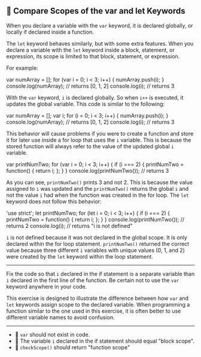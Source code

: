 🚀 Compare Scopes of the var and let Keywords
---------------------------------------------

When you declare a variable with the `var` keyword, it is declared globally, or locally if declared inside a function.

The `let` keyword behaves similarly, but with some extra features. When you declare a variable with the `let` keyword inside a block, statement, or expression, its scope is limited to that block, statement, or expression.

For example:

var numArray = \[\];
for (var i = 0; i < 3; i++) {
  numArray.push(i);
}
console.log(numArray);
// returns \[0, 1, 2\]
console.log(i);
// returns 3

With the `var` keyword, `i` is declared globally. So when `i++` is executed, it updates the global variable. This code is similar to the following:

var numArray = \[\];
var i;
for (i = 0; i < 3; i++) {
  numArray.push(i);
}
console.log(numArray);
// returns \[0, 1, 2\]
console.log(i);
// returns 3

This behavior will cause problems if you were to create a function and store it for later use inside a for loop that uses the `i` variable. This is because the stored function will always refer to the value of the updated global `i` variable.

var printNumTwo;
for (var i = 0; i < 3; i++) {
  if (i === 2) {
    printNumTwo = function() {
      return i;
    };
  }
}
console.log(printNumTwo());
// returns 3

As you can see, `printNumTwo()` prints 3 and not 2. This is because the value assigned to `i` was updated and the `printNumTwo()` returns the global `i` and not the value `i` had when the function was created in the for loop. The `let` keyword does not follow this behavior:

'use strict';
let printNumTwo;
for (let i = 0; i < 3; i++) {
  if (i === 2) {
    printNumTwo = function() {
      return i;
    };
  }
}
console.log(printNumTwo());
// returns 2
console.log(i);
// returns "i is not defined"

`i` is not defined because it was not declared in the global scope. It is only declared within the for loop statement. `printNumTwo()` returned the correct value because three different `i` variables with unique values (0, 1, and 2) were created by the `let` keyword within the loop statement.

* * *

Fix the code so that `i` declared in the if statement is a separate variable than `i` declared in the first line of the function. Be certain not to use the `var` keyword anywhere in your code.

This exercise is designed to illustrate the difference between how `var` and `let` keywords assign scope to the declared variable. When programming a function similar to the one used in this exercise, it is often better to use different variable names to avoid confusion.

* * *

*   🧪 `var` should not exist in code.
*   🧪 The variable `i` declared in the if statement should equal "block scope".
*   🧪 `checkScope()` should return "function scope"